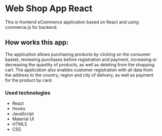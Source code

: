 # Web Shop App React

This is frontend eCommerce application based on React and using commerce.js for backend.

## How works this app:

The application allows purchasing products by clicking on the consumer basket, reviewing purchases before registration and payment, increasing or decreasing the quantity of products, as well as deleting from the shopping cart.
The application also enables customer registration with all data from the address to the country, region and city of delivery, as well as payment for the product by card.

### Used technologies

- React
- Hooks
- JavaScript
- Material UI
- HTML5
- CSS


